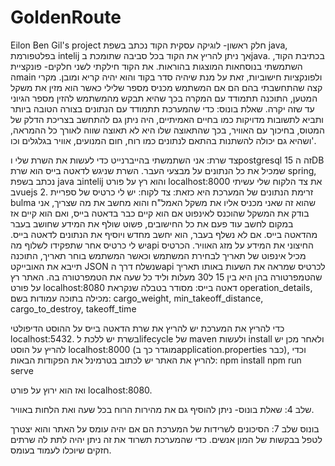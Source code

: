 # GoldenRoute
Eilon Ben Gil's project
חלק ראשון- לוגיקה עסקית
הקוד נכתב בשפת java, בפלטפורמת intelij אך ניתן להריץ את הקוד בכל סביבה שתומכת בjava.
בכתיבת הקוד, השתמשתי בנוסחאות המוצגות בהוראות. את הקוד חילקתי לשני חלקים- פונקציית הmain ולפונקציות חישוביות, זאת על מנת שיהיה סדר בקוד והוא יהיה קריא ומובן.
מקרי קצה שהתחשבתי בהם הם אם המשתמש מכניס מספר שלילי כאשר הוא מזין את משקל המטען, התוכנה תתמודד עם המקרה בכך שהיא תבקש מהמשתמש להזין מספר הגיוני עד שזה יקרה.
שאלת בונוס: כדי שהמערכת תתמודד עם הנתונים בצורה הטובה ביותר ותביא לתשובות מדויקות כמו בחיים האמיתיים, היה ניתן גם להתחשב בצריכת הדלק של המטוס, בחיכוך עם האוויר, בכך שהתאוצה שלו היא לא תאוצה שווה לאורך כל ההמראה, ושהיא גם יכולה להשתנות בהתאם לנתונים כמו רוח, חום המנועים, אוויר בגלגלים וכו'.


צד שרת:
אני השתמשתי בהייברנייט כדי לעשות את השרת שלי וpostgresql 15 זה הDB שמכיל את כל הנתונים על מבצעי העבר.
השרת שניגש לדאטה בייס הוא שרת spring, נכתב בשפת java בintelij והוא רץ על פורט localhost:8000 
את צד הלקוח שלי עשיתי בvuejs 2.
זרימת הנתונים של המערכת היא כזאת:
צד לקוח: יש לי כרטיס של ספריית bulma שהוא זה שאני מכניס אליו את משקל האמל"ח והוא מחשב את מה שצריך, אני בודק את המשקל שהוכנס לאינפוט אם הוא קיים כבר בדאטה בייס, ואם הוא קיים אז במקום לחשב עוד פעם את כל החישובים, פשוט שולף את המידע שחושב בעבר מהדאטה בייס. אם לא נשלף בעבר, הוא יחשב מחדש ויוסיף את הנתונים לדאטה בייס.
יש לי כרטיס אחר שתפקידו לשלוף מהapi החיצוני את המידע על מזג האוויר. הכרטיס מכיל אינפוט של תאריך לבחירת המשתמש וכאשר המשתמש בוחר תאריך, התוכנה תייבא את האובייקט JSON שנשלח דרך הapi לכרטיס שמראה את השעות באותו תאריך שהטמפרטורה בהן היא בין 15 ל30 מעלות וליד כל שעה את הטמפרטורה בה.
האתר רץ על פורט localhost:8080
דאטה בייס: מסודר בטבלה שנקראת operation_details, מכילה בתוכה עמודות בשם: cargo_weight, min_takeoff_distance, cargo_to_destroy, takeoff_time

כדי להריץ את המערכת יש להריץ את שרת הדאטה בייס על ההוסט הדיפולטי localhost:5432.
בשרת יש ללכת לlifecycle של maven ולעשות install ולאחר מכן יש להריץ על הוסט localhost:8000 (מוגדר כך בapplication.properties כבר), וכדי להריץ את האתר יש לכתוב בטרמינל את הפקודות הבאות:
npm install
npm run serve

ואז הוא ירוץ על פורט localhost:8080.

שלב 4:
שאלת בונוס- ניתן להוסיף גם את מהירות הרוח בכל שעה ואת הלחות באוויר.

בונוס שלב 7:
הסיכונים לשרידות של המערכת הם אם יהיה עומס על האתר והוא יצטרך לטפל בבקשות של המון אנשים.
כדי שהמערכת תשרוד את זה ניתן יהיה לתת לה שרתים חזקים שיוכלו לעמוד בעומס.
